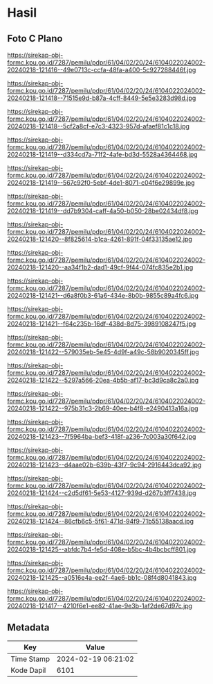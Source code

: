 # Hasil

## Foto C Plano

https://sirekap-obj-formc.kpu.go.id/7287/pemilu/pdpr/61/04/02/20/24/6104022024002-20240218-121416--49e0713c-ccfa-48fa-a400-5c927288446f.jpg

https://sirekap-obj-formc.kpu.go.id/7287/pemilu/pdpr/61/04/02/20/24/6104022024002-20240218-121418--71515e9d-b87a-4cff-8449-5e5e3283d98d.jpg

https://sirekap-obj-formc.kpu.go.id/7287/pemilu/pdpr/61/04/02/20/24/6104022024002-20240218-121418--5cf2a8cf-e7c3-4323-957d-afaef81c1c18.jpg

https://sirekap-obj-formc.kpu.go.id/7287/pemilu/pdpr/61/04/02/20/24/6104022024002-20240218-121419--d334cd7a-71f2-4afe-bd3d-5528a4364468.jpg

https://sirekap-obj-formc.kpu.go.id/7287/pemilu/pdpr/61/04/02/20/24/6104022024002-20240218-121419--567c92f0-5ebf-4de1-8071-c04f6e29899e.jpg

https://sirekap-obj-formc.kpu.go.id/7287/pemilu/pdpr/61/04/02/20/24/6104022024002-20240218-121419--dd7b9304-caff-4a50-b050-28be02434df8.jpg

https://sirekap-obj-formc.kpu.go.id/7287/pemilu/pdpr/61/04/02/20/24/6104022024002-20240218-121420--8f825614-b1ca-4261-891f-04f33135ae12.jpg

https://sirekap-obj-formc.kpu.go.id/7287/pemilu/pdpr/61/04/02/20/24/6104022024002-20240218-121420--aa34f1b2-dad1-49cf-9f44-074fc835e2b1.jpg

https://sirekap-obj-formc.kpu.go.id/7287/pemilu/pdpr/61/04/02/20/24/6104022024002-20240218-121421--d6a8f0b3-61a6-434e-8b0b-9855c89a4fc6.jpg

https://sirekap-obj-formc.kpu.go.id/7287/pemilu/pdpr/61/04/02/20/24/6104022024002-20240218-121421--f64c235b-16df-438d-8d75-3989108247f5.jpg

https://sirekap-obj-formc.kpu.go.id/7287/pemilu/pdpr/61/04/02/20/24/6104022024002-20240218-121422--579035eb-5e45-4d9f-a49c-58b9020345ff.jpg

https://sirekap-obj-formc.kpu.go.id/7287/pemilu/pdpr/61/04/02/20/24/6104022024002-20240218-121422--5297a566-20ea-4b5b-af17-bc3d9ca8c2a0.jpg

https://sirekap-obj-formc.kpu.go.id/7287/pemilu/pdpr/61/04/02/20/24/6104022024002-20240218-121422--975b31c3-2b69-40ee-b4f8-e2490413a16a.jpg

https://sirekap-obj-formc.kpu.go.id/7287/pemilu/pdpr/61/04/02/20/24/6104022024002-20240218-121423--7f5964ba-bef3-418f-a236-7c003a30f642.jpg

https://sirekap-obj-formc.kpu.go.id/7287/pemilu/pdpr/61/04/02/20/24/6104022024002-20240218-121423--d4aae02b-639b-43f7-9c94-2916443dca92.jpg

https://sirekap-obj-formc.kpu.go.id/7287/pemilu/pdpr/61/04/02/20/24/6104022024002-20240218-121424--c2d5df61-5e53-4127-939d-d267b3ff7438.jpg

https://sirekap-obj-formc.kpu.go.id/7287/pemilu/pdpr/61/04/02/20/24/6104022024002-20240218-121424--86cfb6c5-5f61-471d-94f9-71b55138aacd.jpg

https://sirekap-obj-formc.kpu.go.id/7287/pemilu/pdpr/61/04/02/20/24/6104022024002-20240218-121425--abfdc7b4-fe5d-408e-b5bc-4b4bcbcff801.jpg

https://sirekap-obj-formc.kpu.go.id/7287/pemilu/pdpr/61/04/02/20/24/6104022024002-20240218-121425--a0516e4a-ee2f-4ae6-bb1c-08f4d8041843.jpg

https://sirekap-obj-formc.kpu.go.id/7287/pemilu/pdpr/61/04/02/20/24/6104022024002-20240218-121417--4210f6e1-ee82-41ae-9e3b-1af2de67d97c.jpg


## Metadata

| Key        | Value               |
| ---------- | ------------------- |
| Time Stamp | 2024-02-19 06:21:02 |
| Kode Dapil | 6101                |



